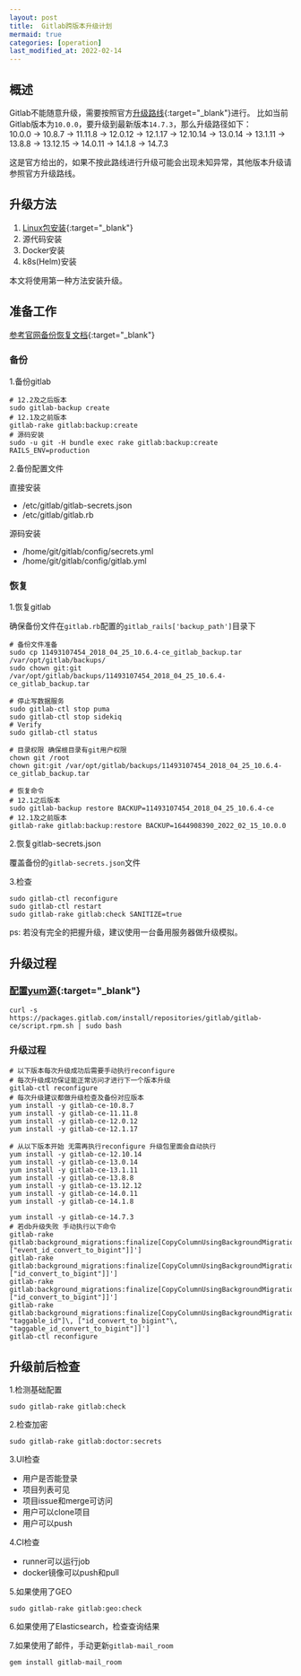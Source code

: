 ```yaml
---
layout: post
title:  Gitlab跨版本升级计划
mermaid: true
categories: [operation]
last_modified_at: 2022-02-14
---
```


## 概述
Gitlab不能随意升级，需要按照官方[升级路线](https://docs.gitlab.com/ee/update/index.html#upgrade-paths){:target="_blank"}进行。
比如当前Gitlab版本为`10.0.0`，要升级到最新版本`14.7.3`，那么升级路径如下：  
10.0.0 -> 10.8.7 -> 11.11.8 -> 12.0.12 -> 12.1.17 -> 12.10.14 -> 13.0.14 -> 13.1.11 -> 13.8.8 -> 13.12.15 -> 14.0.11 -> 14.1.8 -> 14.7.3

这是官方给出的，如果不按此路线进行升级可能会出现未知异常，其他版本升级请参照官方升级路线。

## 升级方法

1. [Linux包安装](https://docs.gitlab.com/ee/update/package/){:target="_blank"}
2. 源代码安装
3. Docker安装
4. k8s(Helm)安装

本文将使用第一种方法安装升级。

## 准备工作

[参考官网备份恢复文档](https://docs.gitlab.com/ee/raketasks/backup_restore.html){:target="_blank"}

### 备份
1.备份gitlab
```shell
# 12.2及之后版本
sudo gitlab-backup create
# 12.1及之前版本
gitlab-rake gitlab:backup:create
# 源码安装
sudo -u git -H bundle exec rake gitlab:backup:create RAILS_ENV=production
```

2.备份配置文件

直接安装
- /etc/gitlab/gitlab-secrets.json
- /etc/gitlab/gitlab.rb

源码安装

- /home/git/gitlab/config/secrets.yml
- /home/git/gitlab/config/gitlab.yml

### 恢复
1.恢复gitlab

确保备份文件在`gitlab.rb`配置的`gitlab_rails['backup_path']`目录下
```shell
# 备份文件准备
sudo cp 11493107454_2018_04_25_10.6.4-ce_gitlab_backup.tar /var/opt/gitlab/backups/
sudo chown git:git /var/opt/gitlab/backups/11493107454_2018_04_25_10.6.4-ce_gitlab_backup.tar

# 停止写数据服务
sudo gitlab-ctl stop puma
sudo gitlab-ctl stop sidekiq
# Verify
sudo gitlab-ctl status

# 目录权限 确保根目录有git用户权限
chown git /root
chown git:git /var/opt/gitlab/backups/11493107454_2018_04_25_10.6.4-ce_gitlab_backup.tar

# 恢复命令
# 12.1之后版本
sudo gitlab-backup restore BACKUP=11493107454_2018_04_25_10.6.4-ce
# 12.1及之前版本
gitlab-rake gitlab:backup:restore BACKUP=1644908390_2022_02_15_10.0.0
```

2.恢复gitlab-secrets.json

覆盖备份的`gitlab-secrets.json`文件

3.检查
```shell
sudo gitlab-ctl reconfigure
sudo gitlab-ctl restart
sudo gitlab-rake gitlab:check SANITIZE=true
```
ps: 若没有完全的把握升级，建议使用一台备用服务器做升级模拟。

## 升级过程
### [配置yum源](https://packages.gitlab.com/gitlab/gitlab-ce/install#manual-rpm){:target="_blank"}

```shell
curl -s https://packages.gitlab.com/install/repositories/gitlab/gitlab-ce/script.rpm.sh | sudo bash
```

### 升级过程

```shell
# 以下版本每次升级成功后需要手动执行reconfigure
# 每次升级成功保证能正常访问才进行下一个版本升级
gitlab-ctl reconfigure
# 每次升级建议都做升级检查及备份对应版本
yum install -y gitlab-ce-10.8.7
yum install -y gitlab-ce-11.11.8
yum install -y gitlab-ce-12.0.12
yum install -y gitlab-ce-12.1.17

# 从以下版本开始 无需再执行reconfigure 升级包里面会自动执行
yum install -y gitlab-ce-12.10.14
yum install -y gitlab-ce-13.0.14
yum install -y gitlab-ce-13.1.11
yum install -y gitlab-ce-13.8.8
yum install -y gitlab-ce-13.12.12
yum install -y gitlab-ce-14.0.11
yum install -y gitlab-ce-14.1.8

yum install -y gitlab-ce-14.7.3
# 若db升级失败 手动执行以下命令
gitlab-rake gitlab:background_migrations:finalize[CopyColumnUsingBackgroundMigrationJob,push_event_payloads,event_id,'[["event_id"]\, ["event_id_convert_to_bigint"]]']
gitlab-rake gitlab:background_migrations:finalize[CopyColumnUsingBackgroundMigrationJob,events,id,'[["id"]\, ["id_convert_to_bigint"]]']
gitlab-rake gitlab:background_migrations:finalize[CopyColumnUsingBackgroundMigrationJob,ci_stages,id,'[["id"]\, ["id_convert_to_bigint"]]']
gitlab-rake gitlab:background_migrations:finalize[CopyColumnUsingBackgroundMigrationJob,taggings,id,'[["id"\, "taggable_id"]\, ["id_convert_to_bigint"\, "taggable_id_convert_to_bigint"]]']
gitlab-ctl reconfigure
```

## 升级前后检查
1.检测基础配置
```shell
sudo gitlab-rake gitlab:check
```

2.检查加密
```shell
sudo gitlab-rake gitlab:doctor:secrets
```

3.UI检查
- 用户是否能登录
- 项目列表可见
- 项目issue和merge可访问
- 用户可以clone项目
- 用户可以push

4.CI检查
- runner可以运行job
- docker镜像可以push和pull

5.如果使用了GEO
```shell
sudo gitlab-rake gitlab:geo:check
```

6.如果使用了Elasticsearch，检查查询结果

7.如果使用了邮件，手动更新`gitlab-mail_room`
```shell
gem install gitlab-mail_room
```